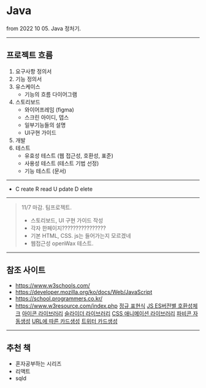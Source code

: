 # Java
from 2022 10 05. Java 정처기.

------------

## 프로젝트 흐름

1. 요구사항 정의서
2. 기능 정의서
3. 유스케이스
    * 기능의 흐름 다이어그램
4. 스토리보드
    * 와이어프레임 (figma)
    * 스크린 아이디, 뎁스
    * 일부기능들의 설명
    * UI구현 가이드
5. 개발
6. 테스트
    * 유효성 테스트 (웹 접근성, 호환성, 표준)
    * 사용성 테스트 (테스트 기법 선정)
    * 기능 테스트 (문서)
------------
* C reate R read U pdate D elete
------------

>11/7 마감. 팀프로젝트.
>   * 스토리보드, UI 구현 가이드 작성
>   * 각자 한페이지????????????????
>   * 기본 HTML, CSS. js는 들어가는지 모르겠네
>   * 웹접근성 openWax 테스트.

-------------

## 참조 사이트

- https://www.w3schools.com/
- https://developer.mozilla.org/ko/docs/Web/JavaScript
- https://school.programmers.co.kr/
- https://www.w3resource.com/index.php
[정규 표현식](https://regexr.com/)
[JS ES버전별 호환성체크](https://kangax.github.io/compat-table/es5/)
[아이콘 라이브러리](https://fontawesome.com/)
[슬라이더 라이브러리](https://swiperjs.com/)
[CSS 애니메이션 라이브러리](https://animate.style/)
[파비콘 자동생성](https://www.favicon-generator.org)
[URL에 따른 카드생성](http://ogp.me/)
[트위터 카드생성](https://developer.twitter.com/en/docs/twitter-for-websites/cards/guides/getting-started)

-------------

## 추천 책

- 혼자공부하는 시리즈
- 리액트
- sqld
